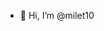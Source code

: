 - 👋 Hi, I’m @milet10


<!---
milet10/milet10 is a ✨ special ✨ repository because its `README.md` (this file) appears on your GitHub profile.
You can click the Preview link to take a look at your changes.
--->
